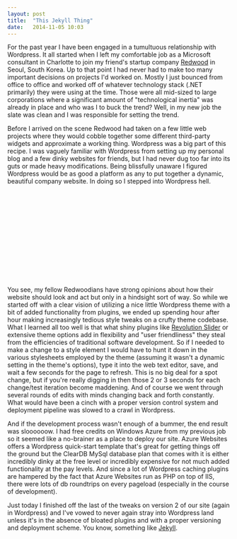 ```yaml
---
layout: post
title:  "This Jekyll Thing"
date:   2014-11-05 10:03
---
```

For the past year I have been engaged in a tumultuous relationship with Wordpress. It all started when I left my comfortable job as a Microsoft consultant in Charlotte to join my friend's startup company [Redwood](http://redwood-inc.com) in Seoul, South Korea. Up to that point I had never had to make too many important decisions on projects I'd worked on. Mostly I just bounced from office to office and worked off of whatever technology stack (.NET primarily) they were using at the time. Those were all mid-sized to large corporations where a significant amount of "technological inertia" was already in place and who was I to buck the trend? Well, in my new job the slate was clean and I was responsible for setting the trend.

Before I arrived on the scene Redwood had taken on a few little web projects where they would cobble together some different third-party widgets and approximate a working thing. Wordpress was a big part of this recipe. I was vaguely familiar with Wordpress from setting up my personal blog and a few dinky websites for friends, but I had never dug too far into its guts or made heavy modifications. Being blissfully unaware I figured Wordpress would be as good a platform as any to put together a dynamic, beautiful company website. In doing so I stepped into Wordpress hell.

<div style='background: url(/assets/jekyll.jpg); height: 200px; background-attachment: fixed; background-size: cover;'>
</div>

You see, my fellow Redwoodians have strong opinions about how their website should look and act but only in a hindsight sort of way. So while we started off with a clear vision of utilizing a nice little Wordpress theme with a bit of added functionality from plugins, we ended up spending hour after hour making increasingly tedious style tweaks on a crufty theme codebase. What I learned all too well is that what shiny plugins like [Revolution Slider](http://codecanyon.net/item/slider-revolution-responsive-wordpress-plugin/2751380) or extensive theme options add in flexibility and "user friendliness" they steal from the efficiencies of traditional software development. So if I needed to make a change to a style element I would have to hunt it down in the various stylesheets employed by the theme (assuming it wasn't a dynamic setting in the theme's options), type it into the web text editor, save, and wait a few seconds for the page to refresh. This is no big deal for a spot change, but if you're really digging in then those 2 or 3 seconds for each change/test iteration become maddening. And of course we went through several rounds of edits with minds changing back and forth constantly. What would have been a cinch with a proper version control system and deployment pipeline was slowed to a crawl in Wordpress.

And if the development process wasn't enough of a bummer, the end result was sloooooow. I had free credits on Windows Azure from my previous job so it seemed like a no-brainer as a place to deploy our site. Azure Websites offers a Wordpress quick-start template that's great for getting things off the ground but the ClearDB MySql database plan that comes with it is either incredibly dinky at the free level or incredibly expensive for not much added functionality at the pay levels. And since a lot of Wordpress caching plugins are hampered by the fact that Azure Websites run as PHP on top of IIS, there were lots of db roundtrips on every pageload (especially in the course of development).

Just today I finished off the last of the tweaks on version 2 of our site (again in Wordpress) and I've vowed to never again stray into Wordpress land unless it's in the absence of bloated plugins and with a proper versioning and deployment scheme. You know, something like [Jekyll][jekyll].

[jekyll]:      http://jekyllrb.com
